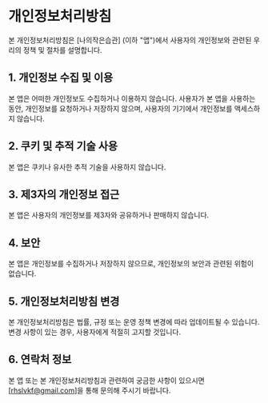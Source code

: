 # 개인정보처리방침

본 개인정보처리방침은 [나의작은습관] (이하 "앱")에서 사용자의 개인정보와 관련된 우리의 정책 및 절차를 설명합니다.

## 1. 개인정보 수집 및 이용

본 앱은 어떠한 개인정보도 수집하거나 이용하지 않습니다. 사용자가 본 앱을 사용하는 동안, 개인정보를 요청하거나 저장하지 않으며, 사용자의 기기에서 개인정보를 액세스하지 않습니다.

## 2. 쿠키 및 추적 기술 사용

본 앱은 쿠키나 유사한 추적 기술을 사용하지 않습니다.

## 3. 제3자의 개인정보 접근

본 앱은 사용자의 개인정보를 제3자와 공유하거나 판매하지 않습니다.

## 4. 보안

본 앱은 개인정보를 수집하거나 저장하지 않으므로, 개인정보의 보안과 관련된 위험이 없습니다.

## 5. 개인정보처리방침 변경

본 개인정보처리방침은 법률, 규정 또는 운영 정책 변경에 따라 업데이트될 수 있습니다. 변경 사항이 있는 경우, 사용자에게 적절히 고지할 것입니다.

## 6. 연락처 정보

본 앱 또는 본 개인정보처리방침과 관련하여 궁금한 사항이 있으시면 [rhslvkf@gmail.com]을 통해 문의해 주시기 바랍니다.
